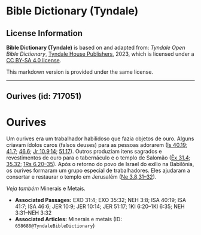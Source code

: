 # Bible Dictionary (Tyndale)

## License Information

**Bible Dictionary (Tyndale)** is based on and adapted from: _Tyndale Open Bible Dictionary_, [Tyndale House Publishers](https://tyndaleopenresources.com/), 2023, which is licensed under a [CC BY-SA 4.0 license](https://creativecommons.org/licenses/by-sa/4.0/legalcode.en).

This markdown version is provided under the same license.



--------------------------------

## Ourives (id: 717051)

Ourives
=======

Um ourives era um trabalhador habilidoso que fazia objetos de ouro. Alguns criavam ídolos caros (falsos deuses) para as pessoas adorarem ([Is 40\.19](https://ref.ly/Isa40:19); [41\.7](https://ref.ly/Isa41:7); [46\.6](https://ref.ly/Isa46:6); [Jr 10\.9,14](https://ref.ly/Jer10:9,Jer10:14); [51\.17](https://ref.ly/Jer51:17)). Outros produziam itens sagrados e revestimentos de ouro para o tabernáculo e o templo de Salomão ([Êx 31\.4](https://ref.ly/Exod31:4); [35\.32](https://ref.ly/Exod35:32); [1Rs 6\.20–35](https://ref.ly/1Kgs6:20-1Kgs6:35)). Após o retorno do povo de Israel do exílio na Babilônia, os ourives formaram um grupo especial de trabalhadores. Eles ajudaram a consertar e restaurar o templo em Jerusalém ([Ne 3\.8,31–32](https://ref.ly/Neh3:8,Neh3:31-Neh3:32)).

*Veja também* Minerais e Metais.

* **Associated Passages:** EXO 31:4; EXO 35:32; NEH 3:8; ISA 40:19; ISA 41:7; ISA 46:6; JER 10:9; JER 10:14; JER 51:17; 1KI 6:20–1KI 6:35; NEH 3:31–NEH 3:32
* **Associated Articles:** Minerais e metais (ID: `658688@TyndaleBibleDictionary`)

